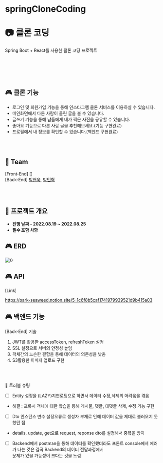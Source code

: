 # springCloneCoding
# 📷 클론 코딩 
Spring Boot + React를 사용한 클론 코딩 프로젝트
<!-- [**[트리스티의 SpringBoot + React를 사용한 클론 코딩 프로젝트에 오신 여러분을 환영합니다!]**]  -->

<br/>
<br/>

<!-- [**[Fornt-End Github]**]()   -->
<!-- [**[Demo Video]**]()   -->

<br/>
<br/>

🎮 클론 기능
-------------  

- 로그인 및 회원가입 기능을 통해 인스타그램 클론 서비스를 이용하실 수 있습니다.
- 메인화면에서 다른 사람이 올린 글을 볼 수 있습니다.
- 글쓰기 기능을 통해 남들에게 내가 찍은 사진을 공유할 수 있습니다.
- 좋아요 기능으로 다른 사람 글을 추천해보세요.(기능 구현완료)
- 프로필에서 내 정보를 확인할 수 있습니다.(백엔드 구현완료)

<br/>
<br/>

🤔 Team
-------------  
[Front-End] []
<br/>
[Back-End] [박현욱](https://github.com/pwoogi), [박민혁](https://github.com/Park-Seaweed)

<br/>
<br/>

🤔 프로젝트 개요
-------------  
<ul style="list-style-type: disc;" data-ke-list-type="disc">
<li><b>진행 날짜 - 2022.08.19 ~ 2022.08.25</b></li>
<!-- <li><b>백엔드 프론트 협업, 인스타그램 클론코딩하기</b></li> -->
<li><b>필수 포함 사항</b></li>
</ul>


🎮 ERD
-------------

![0](https://user-images.githubusercontent.com/107388110/186649800-b4bda2df-0b2f-4f63-afec-ac6bd6f08dea.PNG)

🎮 API
-------------
[Link]

https://park-seaweed.notion.site/5-1c6f8b5caf1741979939521d9b415a03


🎮 백엔드 기능
-------------
[Back-End] 기술
1. JWT를 활용한 accessToken, refreshToken 설정
2. SSL 설정으로 서버의 안정성 높임
3. 객체간의 느슨한 결합을 통해 데이터의 의존성을 낮춤
4. S3활용한 이미지 업로드 구현

<br/>
<br/>

🤔 트러블 슈팅
* [ ] Entity 설정을 (LAZY)지연로딩으로 하면서 데이터 수정,삭제의 어려움을 겪음
* 해결 : 프록시 객체에 대한 학습을 통해 게시물, 댓글, 대댓글 삭제, 수정 기능 구현
* [ ] Dto 인스턴스 변수 설정오류로 생성자 부재로 인해 데이터 값을 제대로 불러오지 못했던 점
* details, update, get으로 request, reponse dto를 설정해서 중복을 방지
* [ ] Backend에서 postman을 통해 데이터를 확인했더라도 프론트 console에서 에러가 나는 것은 결국 Backend의 데이터 전달과정에서  
문제가 있을 가능성이 크다는 것을 느낌 


<br/>
<br/>
